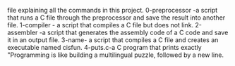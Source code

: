 file explaining all the commands in this project.
0-preprocessor -a script that runs a C file through the preprocessor and save the result into another file.
1-compiler - a script that compiles a C file but does not link.
2-assembler -a script that generates the assembly code of a C code and save it in an output file.
3-name- a script that compiles a C file and creates an executable named cisfun.
4-puts.c-a C program that prints exactly "Programming is like building a multilingual puzzle, followed by a new line.
